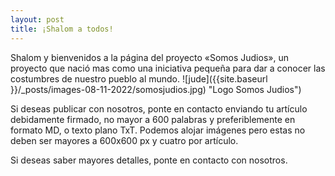 ```yaml
---
layout: post
title: ¡Shalom a todos!
---
```


Shalom y bienvenidos a la página del proyecto «Somos Judios», un proyecto que nació mas como una iniciativa pequeña para dar a conocer las costumbres de nuestro pueblo al mundo.
![jude]({{site.baseurl }}/_posts/images-08-11-2022/somosjudios.jpg)  "Logo Somos Judios")

Si deseas publicar con nosotros, ponte en contacto enviando tu artículo debidamente firmado, no mayor a 600 palabras y preferiblemente en formato MD, o texto plano TxT.
Podemos alojar imágenes pero estas no deben ser mayores a 600x600 px y cuatro por artículo.

Si deseas saber mayores detalles, ponte en contacto con nosotros.

